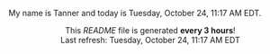 My name is Tanner and today is Tuesday, October 24, 11:17 AM EDT.

<p align="center">This <i>README</i> file is generated <b>every 3 hours</b>!</br>Last refresh: Tuesday, October 24, 11:17 AM EDT<br /></p>
